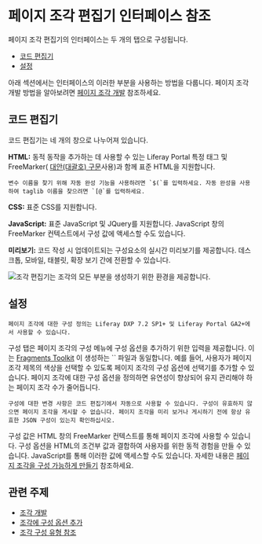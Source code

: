 # 페이지 조각 편집기 인터페이스 참조

페이지 조각 편집기의 인터페이스는 두 개의 탭으로 구성됩니다.

- [코드 편집기](#code-editor)
- [설정](#configuration)

아래 섹션에서는 인터페이스의 이러한 부분을 사용하는 방법을 다룹니다. 페이지 조각 개발 방법을 알아보려면 [페이지 조각 개발](../../developing-page-fragments/developing-fragments-intro.md) 참조하세요.

## 코드 편집기

코드 편집기는 네 개의 창으로 나누어져 있습니다.

**HTML:** 동적 동작을 추가하는 데 사용할 수 있는 Liferay Portal 특정 태그 및 FreeMarker( [대안(대괄호) 구문](https://freemarker.apache.org/docs/dgui_misc_alternativesyntax.html)사용)과 함께 표준 HTML을 지원합니다.

```{tip}
변수 이름을 찾기 위해 자동 완성 기능을 사용하려면 `$(`를 입력하세요. 자동 완성을 사용하여 taglib 이름을 찾으려면 `[@`를 입력하세요.
```

**CSS:** 표준 CSS를 지원합니다.

**JavaScript:** 표준 JavaScript 및 JQuery를 지원합니다. JavaScript 창의 FreeMarker 컨텍스트에서 구성 값에 액세스할 수도 있습니다.

**미리보기:** 코드 작성 시 업데이트되는 구성요소의 실시간 미리보기를 제공합니다. 데스크톱, 모바일, 태블릿, 확장 보기 간에 전환할 수 있습니다.

![조각 편집기는 조각의 모든 부분을 생성하기 위한 환경을 제공합니다.](./page-fragment-editor-interface-reference/images/01.png)

## 설정

```{note}
페이지 조각에 대한 구성 정의는 Liferay DXP 7.2 SP1+ 및 Liferay Portal GA2+에서 사용할 수 있습니다.
```

구성 탭은 페이지 조각의 구성 메뉴에 구성 옵션을 추가하기 위한 입력을 제공합니다. 이는 [Fragments Toolkit](../../developing-page-fragments/using-the-fragments-toolkit.md) 이 생성하는 `` 파일과 동일합니다. 예를 들어, 사용자가 페이지 조각 제목의 색상을 선택할 수 있도록 페이지 조각의 구성 옵션에 선택기를 추가할 수 있습니다. 페이지 조각에 대한 구성 옵션을 정의하면 유연성이 향상되어 유지 관리해야 하는 페이지 조각 수가 줄어듭니다.

```{note}
구성에 대한 변경 사항은 코드 편집기에서 자동으로 사용할 수 있습니다. 구성이 유효하지 않으면 페이지 조각을 게시할 수 없습니다. 페이지 조각을 미리 보거나 게시하기 전에 항상 유효한 JSON 구성이 있는지 확인하십시오.
```

구성 값은 HTML 창의 FreeMarker 컨텍스트를 통해 페이지 조각에 사용할 수 있습니다. 구성 옵션을 HTML의 조건부 값과 결합하여 사용자를 위한 동적 경험을 만들 수 있습니다. JavaScript를 통해 이러한 값에 액세스할 수도 있습니다. 자세한 내용은 [페이지 조각을 구성 가능하게 만들기](../../developing-page-fragments/adding-configuration-options-to-fragments.md) 참조하세요.

## 관련 주제

- [조각 개발](../../developing-page-fragments/developing-fragments-intro.md)
- [조각에 구성 옵션 추가](../../developing-page-fragments/adding-configuration-options-to-fragments.md)
- [조각 구성 유형 참조](./fragment-configuration-types-reference.md)
